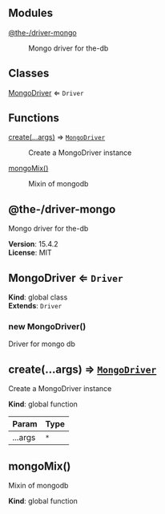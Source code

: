 <!--- Code generated by @the-/script-doc. DO NOT EDIT. -->

## Modules

<dl>
<dt><a href="#module_@the-/driver-mongo">@the-/driver-mongo</a></dt>
<dd><p>Mongo driver for the-db</p>
</dd>
</dl>

## Classes

<dl>
<dt><a href="#MongoDriver">MongoDriver</a> ⇐ <code>Driver</code></dt>
<dd></dd>
</dl>

## Functions

<dl>
<dt><a href="#create">create(...args)</a> ⇒ <code><a href="#MongoDriver">MongoDriver</a></code></dt>
<dd><p>Create a MongoDriver instance</p>
</dd>
<dt><a href="#mongoMix">mongoMix()</a></dt>
<dd><p>Mixin of mongodb</p>
</dd>
</dl>

<a name="module_@the-/driver-mongo"></a>

## @the-/driver-mongo
Mongo driver for the-db

**Version**: 15.4.2  
**License**: MIT  
<a name="MongoDriver"></a>

## MongoDriver ⇐ <code>Driver</code>
**Kind**: global class  
**Extends**: <code>Driver</code>  
<a name="new_MongoDriver_new"></a>

### new MongoDriver()
Driver for mongo db

<a name="create"></a>

## create(...args) ⇒ [<code>MongoDriver</code>](#MongoDriver)
Create a MongoDriver instance

**Kind**: global function  

| Param | Type |
| --- | --- |
| ...args | <code>\*</code> | 

<a name="mongoMix"></a>

## mongoMix()
Mixin of mongodb

**Kind**: global function  
